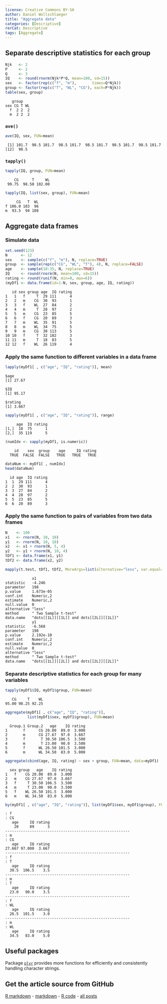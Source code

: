 ```yaml
---
license: Creative Commons BY-SA
author: Daniel Wollschlaeger
title: "Aggregate data"
categories: [Descriptive]
rerCat: Descriptive
tags: [Aggregate]
---
```





Separate descriptive statistics for each group
-------------------------


```r
Njk   <- 2
P     <- 2
Q     <- 3
IQ    <- round(rnorm(Njk*P*Q, mean=100, sd=15))
sex   <- factor(rep(c("f", "m"),       times=Q*Njk))
group <- factor(rep(c("T", "WL", "CG"), each=P*Njk))
table(sex, group)
```

```
   group
sex CG T WL
  f  2 2  2
  m  2 2  2
```


### `ave()`


```r
ave(IQ, sex, FUN=mean)
```

```
 [1] 101.7  98.5 101.7  98.5 101.7  98.5 101.7  98.5 101.7  98.5 101.7
[12]  98.5
```


### `tapply()`


```r
tapply(IQ, group, FUN=mean)
```

```
    CG      T     WL 
 99.75  98.50 102.00 
```

```r
tapply(IQ, list(sex, group), FUN=mean)
```

```
     CG   T  WL
f 106.0 103  96
m  93.5  94 108
```


Aggregate data frames
-------------------------

### Simulate data


```r
set.seed(123)
N      <- 12
sex    <- sample(c("f", "m"), N, replace=TRUE)
group  <- sample(rep(c("CG", "WL", "T"), 4), N, replace=FALSE)
age    <- sample(18:35, N, replace=TRUE)
IQ     <- round(rnorm(N, mean=100, sd=15))
rating <- round(runif(N, min=0, max=6))
(myDf1 <- data.frame(id=1:N, sex, group, age, IQ, rating))
```

```
   id sex group age  IQ rating
1   1   f     T  29 111      4
2   2   m    CG  30  93      1
3   3   f    WL  27  84      2
4   4   m     T  28  97      2
5   5   m    CG  23  85      5
6   6   f    CG  20  89      3
7   7   m    WL  35  91      5
8   8   m    WL  34  75      5
9   9   m    CG  30 113      5
10 10   f     T  32 102      3
11 11   m     T  18  83      5
12 12   f    WL  26 119      4
```


### Apply the same function to different variables in a data frame


```r
lapply(myDf1[ , c("age", "IQ", "rating")], mean)
```

```
$age
[1] 27.67

$IQ
[1] 95.17

$rating
[1] 3.667
```

```r
sapply(myDf1[ , c("age", "IQ", "rating")], range)
```

```
     age  IQ rating
[1,]  18  75      1
[2,]  35 119      5
```



```r
(numIdx <- sapply(myDf1, is.numeric))
```

```
    id    sex  group    age     IQ rating 
  TRUE  FALSE  FALSE   TRUE   TRUE   TRUE 
```

```r
dataNum <- myDf1[ , numIdx]
head(dataNum)
```

```
  id age  IQ rating
1  1  29 111      4
2  2  30  93      1
3  3  27  84      2
4  4  28  97      2
5  5  23  85      5
6  6  20  89      3
```


### Apply the same function to pairs of variables from two data frames


```r
N    <- 100
x1   <- rnorm(N, 10, 10)
y1   <- rnorm(N, 10, 10)
x2   <- x1 + rnorm(N, 5, 4)
y2   <- y1 + rnorm(N, 10, 4)
tDf1 <- data.frame(x1, y1)
tDf2 <- data.frame(x2, y2)
```



```r
mapply(t.test, tDf1, tDf2, MoreArgs=list(alternative="less", var.equal=TRUE))
```

```
            x1                                     
statistic   -4.246                                 
parameter   198                                    
p.value     1.673e-05                              
conf.int    Numeric,2                              
estimate    Numeric,2                              
null.value  0                                      
alternative "less"                                 
method      " Two Sample t-test"                   
data.name   "dots[[1L]][[1L]] and dots[[2L]][[1L]]"
            y1                                     
statistic   -6.568                                 
parameter   198                                    
p.value     2.192e-10                              
conf.int    Numeric,2                              
estimate    Numeric,2                              
null.value  0                                      
alternative "less"                                 
method      " Two Sample t-test"                   
data.name   "dots[[1L]][[2L]] and dots[[2L]][[2L]]"
```


### Separate descriptive statistics for each group for many variables


```r
tapply(myDf1$IQ, myDf1$group, FUN=mean)
```

```
   CG     T    WL 
95.00 98.25 92.25 
```



```r
aggregate(myDf1[ , c("age", "IQ", "rating")],
          list(myDf1$sex, myDf1$group), FUN=mean)
```

```
  Group.1 Group.2   age    IQ rating
1       f      CG 20.00  89.0  3.000
2       m      CG 27.67  97.0  3.667
3       f       T 30.50 106.5  3.500
4       m       T 23.00  90.0  3.500
5       f      WL 26.50 101.5  3.000
6       m      WL 34.50  83.0  5.000
```

```r
aggregate(cbind(age, IQ, rating) ~ sex + group, FUN=mean, data=myDf1)
```

```
  sex group   age    IQ rating
1   f    CG 20.00  89.0  3.000
2   m    CG 27.67  97.0  3.667
3   f     T 30.50 106.5  3.500
4   m     T 23.00  90.0  3.500
5   f    WL 26.50 101.5  3.000
6   m    WL 34.50  83.0  5.000
```



```r
by(myDf1[ , c("age", "IQ", "rating")], list(myDf1$sex, myDf1$group), FUN=mean)
```

```
: f
: CG
   age     IQ rating 
    20     89      3 
-------------------------------------------------------- 
: m
: CG
   age     IQ rating 
27.667 97.000  3.667 
-------------------------------------------------------- 
: f
: T
   age     IQ rating 
  30.5  106.5    3.5 
-------------------------------------------------------- 
: m
: T
   age     IQ rating 
  23.0   90.0    3.5 
-------------------------------------------------------- 
: f
: WL
   age     IQ rating 
  26.5  101.5    3.0 
-------------------------------------------------------- 
: m
: WL
   age     IQ rating 
  34.5   83.0    5.0 
```


Useful packages
-------------------------

Package [`plyr`](http://cran.r-project.org/package=plyr) provides more functions for efficiently and consistently handling character strings.

Get the article source from GitHub
----------------------------------------------

[R markdown](https://github.com/dwoll/RExRepos/raw/master/Rmd/aggregate.Rmd) - [markdown](https://github.com/dwoll/RExRepos/raw/master/md/aggregate.md) - [R code](https://github.com/dwoll/RExRepos/raw/master/R/aggregate.R) - [all posts](https://github.com/dwoll/RExRepos/)
